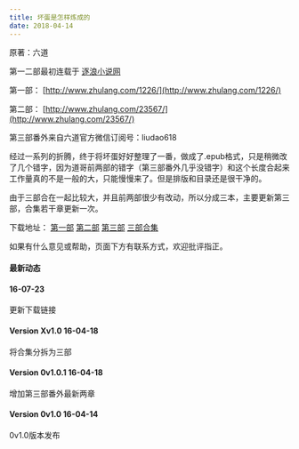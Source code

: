 ```yaml
---
title: 坏蛋是怎样炼成的
date: 2018-04-14
---
```


原著：六道

第一二部最初连载于 [逐浪小说网](http://www.zhulang.com/)

第一部： [](http://www.zhulang.com/1226/)[http://www.zhulang.com/1226/](http://www.zhulang.com/1226/)

第二部： [](http://www.zhulang.com/23567/)[http://www.zhulang.com/23567/](http://www.zhulang.com/23567/)

第三部番外来自六道官方微信订阅号：liudao618

经过一系列的折腾，终于将坏蛋好好整理了一番，做成了.epub格式，只是稍微改了几个错字，因为道哥前两部的错字（第三部番外几乎没错字）和这个长度合起来工作量真的不是一般的大，只能慢慢来了。但是排版和目录还是很干净的。

由于三部合在一起比较大，并且前两部很少有改动，所以分成三本，主要更新第三部，合集若干章更新一次。

下载地址： [第一部](http://download.lopedever.com/epub/坏蛋1v1.0.epub) [第二部](http://download.lopedever.com/epub/坏蛋2v1.0.epub) [第三部](http://download.lopedever.com/epub/坏蛋3v1.0.epub) [三部合集](http://download.lopedever.com/epub/坏蛋0v1.0.1.epub)

如果有什么意见或帮助，页面下方有联系方式，欢迎批评指正。

#### 最新动态

#### 16-07-23

更新下载链接

#### Version Xv1.0 16-04-18

将合集分拆为三部

#### Version 0v1.0.1 16-04-18

增加第三部番外最新两章

#### Version 0v1.0 16-04-14

0v1.0版本发布